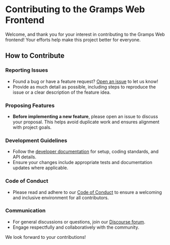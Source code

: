 # Contributing to the Gramps Web Frontend

Welcome, and thank you for your interest in contributing to the Gramps Web frontend! Your efforts help make this project better for everyone.

## How to Contribute

### Reporting Issues
- Found a bug or have a feature request? [Open an issue](https://github.com/gramps-project/gramps-web/issues) to let us know!
- Provide as much detail as possible, including steps to reproduce the issue or a clear description of the feature idea.

### Proposing Features
- **Before implementing a new feature**, please open an issue to discuss your proposal. This helps avoid duplicate work and ensures alignment with project goals.

### Development Guidelines
- Follow the [developer documentation](https://www.grampsweb.org/development/dev/) for setup, coding standards, and API details.
- Ensure your changes include appropriate tests and documentation updates where applicable.

### Code of Conduct
- Please read and adhere to our [Code of Conduct](CODE_OF_CONDUCT.md) to ensure a welcoming and inclusive environment for all contributors.


### Communication
- For general discussions or questions, join our [Discourse forum](https://gramps.discourse.group/).
- Engage respectfully and collaboratively with the community.

We look forward to your contributions!
